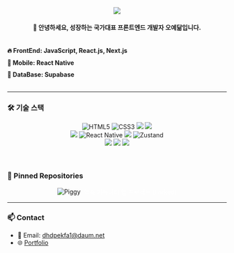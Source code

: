 <!-- 이미지? GIF? -->
<div align="center">
  <img src="https://capsule-render.vercel.app/api?type=venom&color=auto&height=300&section=header&text=OhYedam&fontSize=90" />
</div>




<h4 align="center">🌟 안녕하세요, 성장하는 국가대표 프론트엔드 개발자 오예닮입니다.</h3>

<br/>


  <div style="text-align: left; display: inline-block; width: 350px;">
    <h4 style="margin: 0 0 10px 0;">🔥 <b>FrontEnd:</b> JavaScript, React.js, Next.js</h4>
    <h4 style="margin: 0 0 10px 0;">📱 <b>Mobile:</b> React Native</h4>
    <h4 style="margin: 0;">💾 <b>DataBase:</b> Supabase</h4>
  </div>


<br/>
<br/>

---

### 🛠 기술 스택
<div align="center">
  <span>
    <img src="https://img.shields.io/badge/HTML5-E34F26?style=for-the-badge&logo=html5&logoColor=white" alt="HTML5" />
    <img src="https://img.shields.io/badge/CSS3-1572B6?style=for-the-badge&logo=css3&logoColor=white" alt="CSS3" />
    <img src="https://img.shields.io/badge/JavaScript-F7DF1E?style=for-the-badge&logo=javascript&logoColor=black" />
    <img src="https://img.shields.io/badge/TypeScript-007ACC?style=for-the-badge&logo=typescript&logoColor=white" />
  </span>
    
  <br/>
  
  <span>
    <img src="https://img.shields.io/badge/React-61DAFB?style=for-the-badge&logo=react&logoColor=black" />
    <img src="https://img.shields.io/badge/React_Native-61DAFB?style=for-the-badge&logo=react&logoColor=black" alt="React Native" />
    <img src="https://img.shields.io/badge/Next.js-000000?style=for-the-badge&logo=nextdotjs&logoColor=white" />
    <img src="https://img.shields.io/badge/Zustand-181717?style=for-the-badge&logo=Zustand&logoColor=white" alt="Zustand" />
  </span>
    
  <br/>
  
  <span>
    <img src="https://img.shields.io/badge/Git-F05032?style=for-the-badge&logo=git&logoColor=white" />
    <img src="https://img.shields.io/badge/Figma-F24E1E?style=for-the-badge&logo=figma&logoColor=white" />
    <img src="https://img.shields.io/badge/Supabase-3ECF8E?style=for-the-badge&logo=supabase&logoColor=white" />
  </span>
</div>

<br/>

<br/>

### 📌 Pinned Repositories
<div align="center">
  <a href="https://github.com/dhdpekfa1/Piggy" style="display: inline-flex; align-items: center; text-decoration: none;">
    <img src="https://img.shields.io/badge/-Piggy-pink?style=for-the-badge&logo=github" alt="Piggy" />
    <span style="margin-left: 8px; color: #ffffff;">약속 커뮤니티 앱 프로젝트 (Forked)</span>
  </a>
</div>

---

<!-- 
### 📊 GitHub Stats
<div align="center">
  <img src="https://github-readme-stats.vercel.app/api?username=dhdpekfa1&show_icons=true&theme=radical" alt="dhdpekfa1's GitHub stats" style="max-width: 100%;" />
  <img src="https://github-readme-stats.vercel.app/api/top-langs/?username=dhdpekfa1&layout=compact&theme=radical" alt="Top Langs" style="max-width: 100%;" />
</div>

---
-->


### 📫 Contact
- 📧 Email: dhdpekfa1@daum.net
- 🌐 [Portfolio](https://tmp.com)
